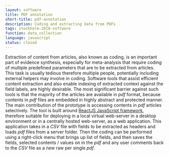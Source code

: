 ```yaml
---
layout: software
title: PDF annotation
short-title: pdf-annotation
description: Coding and extracting data from PDFs
tags: stockholm-2018-software
function: data_collection
language: javascript
status: closed
---
```

Extraction of content from articles, also known as coding, is an important part of evidence synthesis, especially for meta-analysis that require coding of multiple predefined parameters that are to be extracted from articles. This task is usually tedious therefore multiple people, potentially including external helpers may involve in coding. Software tools that assist efficient content extraction and also enable indexing of extracted context against the field labels, are highly desirable. The most significant barrier against such tools is that the majority of the articles are available in <em>pdf </em>format, because contents in <em>pdf </em>files are embedded in highly abstract and protected manner. The main contribution of the prototype is accessing contents in <em>pdf</em> articles selectively. The tool is built around <a href="https://reactjs.org/">ReactJS JavaScript framework</a>, therefore suitable for deploying in a local virtual web-server in a desktop environment or in a centrally hosted web-server, as a web application. This application takes in a <em>CSV </em>file with fields to be extracted as headers and loads <em>pdf </em>files from a server folder. Then the coding can be performed using a right-click menu that brings up list of fields, and then saves the fields, selected contents / values on in the <em>pdf </em>and any user comments back to the <em>CSV </em>file as a new raw per single <em>pdf</em>.

